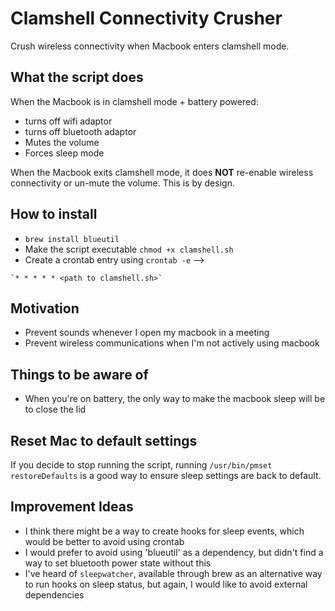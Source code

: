 # Clamshell Connectivity Crusher

Crush wireless connectivity when Macbook enters clamshell mode.

## What the script does

When the Macbook is in clamshell mode + battery powered:

- turns off wifi adaptor
- turns off bluetooth adaptor
- Mutes the volume
- Forces sleep mode

When the Macbook exits clamshell mode, it does **NOT** re-enable wireless connectivity or un-mute the volume. This is by design.

## How to install

- `brew install blueutil`
- Make the script executable `chmod +x clamshell.sh`
- Create a crontab entry using `crontab -e` --> 
```
`* * * * * <path to clamshell.sh>`
```
## Motivation

- Prevent sounds whenever I open my macbook in a meeting
- Prevent wireless communications when I'm not actively using macbook

## Things to be aware of

- When you're on battery, the only way to make the macbook sleep will be to close the lid

## Reset Mac to default settings

If you decide to stop running the script, running `/usr/bin/pmset restoreDefaults` is a good way to ensure sleep settings are back to default.

## Improvement Ideas

- I think there might be a way to create hooks for sleep events, which would be better to avoid using crontab
- I would prefer to avoid using 'blueutil' as a dependency, but didn't find a way to set bluetooth power state without this
- I've heard of `sleepwatcher`, available through brew as an alternative way to run hooks on sleep status, but again, I would like to avoid external dependencies
